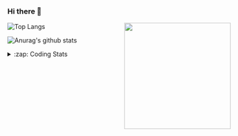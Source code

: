 ### Hi there 👋

<!--
**tao8687/tao8687** is a ✨ _special_ ✨ repository because its `README.md` (this file) appears on your GitHub profile.

Here are some ideas to get you started:

- 🔭 I’m currently working on ...
- 🌱 I’m currently learning ...
- 👯 I’m looking to collaborate on ...
- 🤔 I’m looking for help with ...
- 💬 Ask me about ...
- 📫 How to reach me: ...
- 😄 Pronouns: ...
- ⚡ Fun fact: ...
-->

<img align='right' src="https://media.giphy.com/media/M9gbBd9nbDrOTu1Mqx/giphy.gif" width="240">

  
![Top Langs](https://github-readme-stats.vercel.app/api/top-langs/?username=tao8687&layout=compact&title_color=23238E&text_color=A67D3D)

![Anurag's github stats](https://github-readme-stats.vercel.app/api?username=tao8687&show_icons=true&&text_color=A67D3D&title_color=23238E&show_icons=false&count_private=true&hide=stars)

<details>
  <summary>:zap: Coding Stats</summary>
  <br>
    
<!--START_SECTION:waka-->

```text
From: 16 August 2022 - To: 23 August 2022

C          29 hrs 45 mins  ██████████████████████▒░░   89.46 %
Makefile   1 hr 37 mins    █▒░░░░░░░░░░░░░░░░░░░░░░░   04.90 %
Markdown   1 hr 29 mins    █░░░░░░░░░░░░░░░░░░░░░░░░   04.47 %
C++        8 mins          ░░░░░░░░░░░░░░░░░░░░░░░░░   00.45 %
Other      7 mins          ░░░░░░░░░░░░░░░░░░░░░░░░░   00.37 %
```

<!--END_SECTION:waka-->
</details>
